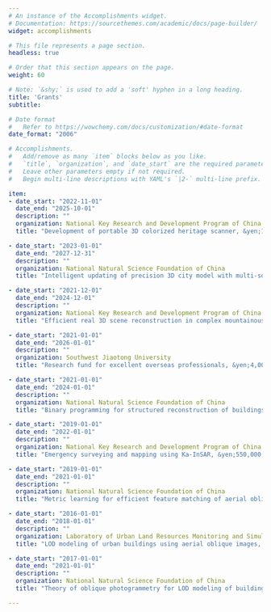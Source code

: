 ```yaml
---
# An instance of the Accomplishments widget.
# Documentation: https://sourcethemes.com/academic/docs/page-builder/
widget: accomplishments

# This file represents a page section.
headless: true

# Order that this section appears on the page.
weight: 60

# Note: `&shy;` is used to add a 'soft' hyphen in a long heading.
title: 'Grants'
subtitle:

# Date format
#   Refer to https://wowchemy.com/docs/customization/#date-format
date_format: "2006"

# Accomplishments.
#   Add/remove as many `item` blocks below as you like.
#   `title`, `organization`, and `date_start` are the required parameters.
#   Leave other parameters empty if not required.
#   Begin multi-line descriptions with YAML's `|2-` multi-line prefix.

item:
- date_start: "2022-11-01"
  date_end: "2025-10-01"
  description: ""
  organization: National Key Research and Development Program of China
  title: "Development of portable 3D colorized heritage scanner, &yen;1,600,000, PI"

- date_start: "2023-01-01"
  date_end: "2027-12-31"
  description: ""
  organization: National Natural Science Foundation of China
  title: "Intelligent updating of precision 3D city model with multi-source data fusion, &yen;2,740,000, Co-PI"

- date_start: "2021-12-01"
  date_end: "2024-12-01"
  description: ""
  organization: National Key Research and Development Program of China
  title: "Efficient real 3D scene reconstruction in complex mountainous regions, &yen;5,000,000, PI"

- date_start: "2021-01-01"
  date_end: "2026-01-01"
  description: ""
  organization: Southwest Jiaotong University
  title: "Research fund for excellent overseas professionals, &yen;4,000,000, PI"

- date_start: "2021-01-01"
  date_end: "2024-01-01"
  description: ""
  organization: National Natural Science Foundation of China
  title: "Binary programming for structured reconstruction of buildings in complex urban environment, &yen;560,000, PI"

- date_start: "2019-01-01"
  date_end: "2022-01-01"
  description: ""
  organization: National Key Research and Development Program of China
  title: "Emergency surveying and mapping using Ka-InSAR, &yen;550,000, PI"

- date_start: "2019-01-01"
  date_end: "2021-01-01"
  description: ""
  organization: National Natural Science Foundation of China
  title: "Metric learning for efficient feature matching of aerial oblique images, &yen;210,000, PI"

- date_start: "2016-01-01"
  date_end: "2018-01-01"
  description: ""
  organization: Laboratory of Urban Land Resources Monitoring and Simulation
  title: "LOD modeling of urban buildings using aerial oblique images, &yen;200,000, PI"

- date_start: "2017-01-01"
  date_end: "2021-01-01"
  description: ""
  organization: National Natural Science Foundation of China
  title: "Theory of oblique photogrammetry for LOD modeling of buildings, &yen;3,000,000, Co-I"

---
```

